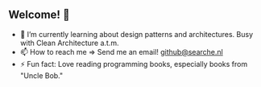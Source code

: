 ## Welcome! 👋

- 🌱 I’m currently learning about design patterns and architectures. Busy with Clean Architecture a.t.m.
- 📫 How to reach me => Send me an email! github@searche.nl
- ⚡ Fun fact: Love reading programming books, especially books from "Uncle Bob."

<!--
<br>

[![roadmap.sh](https://roadmap.sh/card/tall/67d000b881e9e8dd799a58d1?variant=dark)](https://roadmap.sh)
-->
